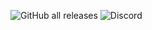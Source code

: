 ![GitHub all releases](https://img.shields.io/github/downloads/okok-popsmokee/kill-windows/total?color=g&label=Downloads&logo=Downloads&logoColor=blue)
<img alt="Discord" src="https://img.shields.io/discord/825064216058527794?color=blue&label=Discord">
